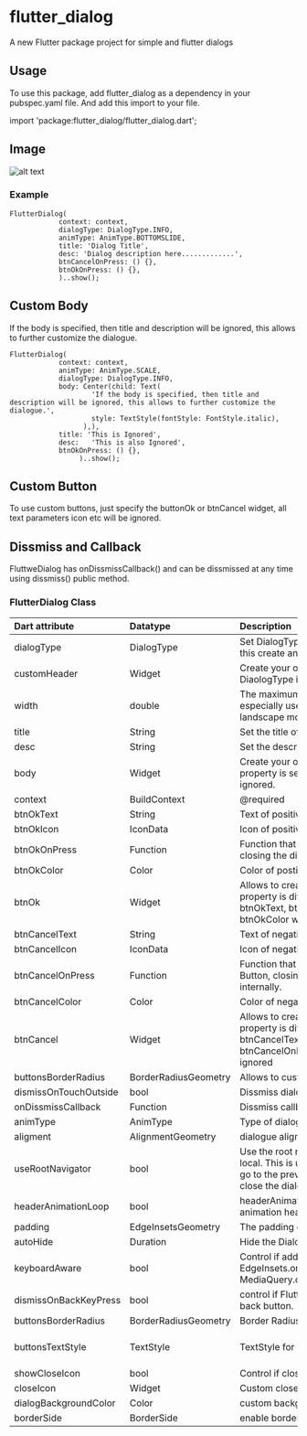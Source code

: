 # flutter_dialog

A new Flutter package project for simple and flutter dialogs

## Usage

To use this package, add flutter_dialog as a dependency in your pubspec.yaml file.
And add this import to your file.

import 'package:flutter_dialog/flutter_dialog.dart';

## Image
![alt text](doc/gif.gif)

### Example

```
FlutterDialog(
            context: context,
            dialogType: DialogType.INFO,
            animType: AnimType.BOTTOMSLIDE,
            title: 'Dialog Title',
            desc: 'Dialog description here.............',
            btnCancelOnPress: () {},
            btnOkOnPress: () {},
            )..show();
```
## Custom Body

If the body is specified, then title and description will be ignored, this allows to further customize the dialogue.

```
FlutterDialog(
            context: context,
            animType: AnimType.SCALE,
            dialogType: DialogType.INFO,
            body: Center(child: Text(
                    'If the body is specified, then title and description will be ignored, this allows to further customize the dialogue.',
                    style: TextStyle(fontStyle: FontStyle.italic),
                  ),),
            title: 'This is Ignored',
            desc:   'This is also Ignored',
            btnOkOnPress: () {},
                 )..show();
```

## Custom Button

To use custom buttons, just specify the buttonOk or btnCancel widget, all text parameters icon etc will be ignored.

## Dissmiss and Callback

FluttweDialog has onDissmissCallback() and can be dissmissed at any time using dissmiss() public method.

### FlutterDialog Class

| Dart attribute        | Datatype             | Description                                                                                                                                                   |             Default Value              |
|:----------------------|:---------------------|:--------------------------------------------------------------------------------------------------------------------------------------------------------------|:--------------------------------------:|
| dialogType            | DialogType           | Set DialogType example: DialogType.INFO, this create an animated Header.                                                                                      |                  Null                  |
| customHeader          | Widget               | Create your own header(if this is set DiaologType is ignored.)                                                                                                |                  Null                  |
| width                 | double               | The maximum width of the dialog, especially useful in web flutter, or landscape mode                                                                          |   MediaQuery.of(context).size.width.   |
| title                 | String               | Set the title of dialog.                                                                                                                                      |                  Null                  |
| desc                  | String               | Set the description text of the dialog.                                                                                                                       |                  Null                  |
| body                  | Widget               | Create your own Widget for body, if this property is set title and description will be ignored.                                                               |                  Null                  |
| context               | BuildContext         | @required                                                                                                                                                     |                  Null                  |
| btnOkText             | String               | Text of positive button                                                                                                                                       |                  'Ok'                  |
| btnOkIcon             | IconData             | Icon of positive button                                                                                                                                       |                  Null                  |
| btnOkOnPress          | Function             | Function that handle click of postive Button, closing the dialog is handled internally.                                                                       |                  Null                  |
| btnOkColor            | Color                | Color of postive Button                                                                                                                                       |           Color(0xFF00CA71)            |
| btnOk                 | Widget               | Allows to create a custom button, if this property is different from null then btnOkText, btnOkIcon, btnOkOnPress, btnOkColor will be ignored                 |                  null                  |
| btnCancelText         | String               | Text of negative button                                                                                                                                       |                'Cancel'                |
| btnCancelIcon         | IconData             | Icon of negative button                                                                                                                                       |                  Null                  |
| btnCancelOnPress      | Function             | Function that handle click of negative Button, closing the dialog is handled internally.                                                                      |                  Null                  |
| btnCancelColor        | Color                | Color of negative Button                                                                                                                                      |               Colors.red               |
| btnCancel             | Widget               | Allows to create a custom button, if this property is different from null then btnCancelText, btnCancelIcon, btnCancelOnPress, btnCancelColor will be ignored |                  null                  |
| buttonsBorderRadius   | BorderRadiusGeometry | Allows to customize buttons border raidus                                                                                                                     | BorderRadius.all(Radius.circular(100)) |
| dismissOnTouchOutside | bool                 | Dissmiss dialog on touch overlay                                                                                                                              |                  true                  |
| onDissmissCallback    | Function             | Dissmiss callback funtion                                                                                                                                     |                  Null                  |
| animType              | AnimType             | Type of dialogue enter animation                                                                                                                              |             AnimType.SCALE             |
| aligment              | AlignmentGeometry    | dialogue aligment gravity                                                                                                                                     |            Alignment.center            |
| useRootNavigator      | bool                 | Use the root navigator instead than the local. This is useful when the defaut cancel go to the previous screen instead to just close the dialog               |                 false                  |
| headerAnimationLoop   | bool                 | headerAnimationLoop control the loop for animation header                                                                                                     |                  true                  |
| padding               | EdgeInsetsGeometry   | The padding of dialog elemets                                                                                                                                 |  EdgeInsets.only(left: 5, right: 5),   |
| autoHide              | Duration             | Hide the Dialog after this Duration                                                                                                                           |                  null                  |
| keyboardAware         | bool                 | Control if add or not the Padding EdgeInsets.only(bottom: MediaQuery.of(context).viewInsets.bottom).                                                          |                  true                  |
| dismissOnBackKeyPress | bool                 | control if FlutterDialog is dissmisable by back button.                                                                                                       |                  true                  |
| buttonsBorderRadius | BorderRadiusGeometry                 | Border Radius for built in buttons.                                                                                       |                  BorderRadius.all(Radius.circular(100)                  |
| buttonsTextStyle | TextStyle                 | TextStyle for built in buttons.                                                                                       |                  TextStyle(color: Colors.white, fontWeight:FontWeight.w700, fontSize: 14)                 |
| showCloseIcon | bool                 | Control if close icon is appear.                                                     |                  false                  |
| closeIcon | Widget                 | Custom closeIcon.                                    |                  null                  |
| dialogBackgroundColor | Color                 |   custom background color for entire dialog.                               |                  Theme.of(context).cardColor                    |
| borderSide | BorderSide                 |   enable border en entire dialog shape                               |                  null                    |







